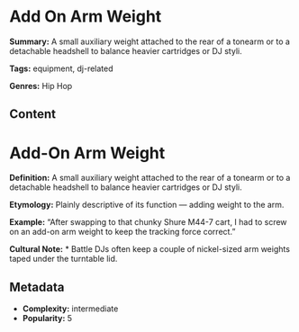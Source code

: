 # Add On Arm Weight

**Summary:** A small auxiliary weight attached to the rear of a tonearm or to a detachable headshell to balance heavier cartridges or DJ styli.

**Tags:** equipment, dj-related

**Genres:** Hip Hop

## Content

# Add-On Arm Weight

**Definition:** A small auxiliary weight attached to the rear of a tonearm or to a detachable headshell to balance heavier cartridges or DJ styli.

**Etymology:** Plainly descriptive of its function — adding weight to the arm.

**Example:** “After swapping to that chunky Shure M44-7 cart, I had to screw on an add-on arm weight to keep the tracking force correct.”

**Cultural Note:** * Battle DJs often keep a couple of nickel-sized arm weights taped under the turntable lid.

## Metadata

- **Complexity:** intermediate
- **Popularity:** 5
